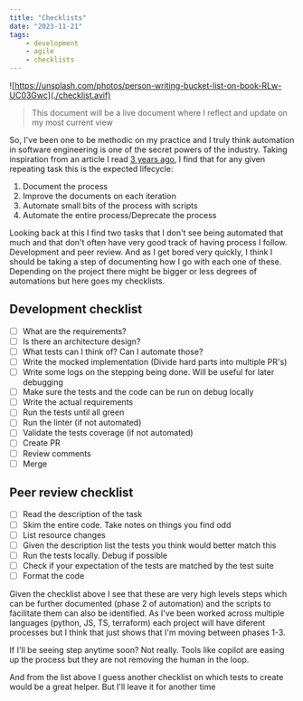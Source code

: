 ```yaml
---
title: "Checklists"
date: "2023-11-21"
tags: 
    - development
    - agile
    - checklists
---
```


![https://unsplash.com/photos/person-writing-bucket-list-on-book-RLw-UC03Gwc](./checklist.avif)

> This document will be a live document where I reflect and update on my most current view

So, I've been one to be methodic on my practice and I truly think automation in software engineering is one of the secret powers of the industry. Taking inspiration from an article I read [3 years ago](https://blog.acolyer.org/2020/01/08/ironies-of-automation/), I find that for any given repeating task this is the expected lifecycle:

1. Document the process
2. Improve the documents on each iteration
3. Automate small bits of the process with scripts
4. Automate the entire process/Deprecate the process

Looking back at this I find two tasks that I don't see being automated that much and that don't often have very good track of having process I follow. Development and peer review. And as I get bored very quickly, I think I should be taking a step of documenting how I go with each one of these. Depending on the project there might be bigger or less degrees of automations but here goes my checklists.

## Development checklist

- [ ] What are the requirements?
- [ ] Is there an architecture design?
- [ ] What tests can I think of? Can I automate those?
- [ ] Write the mocked implementation (Divide hard parts into multiple PR's)
- [ ] Write some logs on the stepping being done. Will be useful for later debugging
- [ ] Make sure the tests and the code can be run on debug locally
- [ ] Write the actual requirements
- [ ] Run the tests until all green
- [ ] Run the linter (if not automated)
- [ ] Validate the tests coverage (if not automated)
- [ ] Create PR
- [ ] Review comments
- [ ] Merge

## Peer review checklist

- [ ] Read the description of the task
- [ ] Skim the entire code. Take notes on things you find odd
- [ ] List resource changes
- [ ] Given the description list the tests you think would better match this
- [ ] Run the tests locally. Debug if possible
- [ ] Check if your expectation of the tests are matched by the test suite
- [ ] Format the code

Given the checklist above I see that these are very high levels steps which can be further documented (phase 2 of automation) and the scripts to facilitate them can also be identified. As I've been worked across multiple languages (python, JS, TS, terraform) each project will have diferent processes but I think that just shows that I'm moving  between phases 1-3.

If I'll be seeing step anytime soon? Not really. Tools like copilot are easing up the process but they are not removing the human in the loop.

And from the list above I guess another checklist on which tests to create would be a great helper. But I'll leave it for another time
